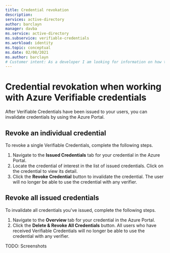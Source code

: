 ```yaml
---
title: Credential revokation 
description: 
services: active-directory
author: barclayn
manager: davba
ms.service: active-directory
ms.subservice: verifiable-credentials
ms.workload: identity
ms.topic: conceptual
ms.date: 02/08/2021
ms.author: barclayn
# Customer intent: As a developer I am looking for information on how to enable my users to control their own information 
---
```


# Credential revokation when working with Azure Verifiable credentials

After Verifiable Credentials have been issued to your users, you can invalidate credentials by using the Azure Portal.

## Revoke an individual credential

To revoke a single Verifiable Credentials, complete the following steps.

1. Navigate to the **Issued Credentials** tab for your credential in the Azure Portal.
2. Locate the credential of interest in the list of issued credentials. Click on the credential to view its detail.
3. Click the **Revoke Credential** button to invalidate the credential. The user will no longer be able to use the credential with any verifier.

## Revoke all issued credentials

To invalidate all credentials you've issued, complete the following steps.

1. Navigate to the **Overview** tab for your credential in the Azure Portal.
3. Click the **Delete & Revoke All Credentials** button. All users who have received Verifiable Credentials will no longer be able to use the credential with any verifier.

TODO: Screenshots

